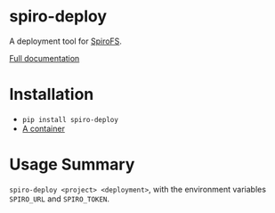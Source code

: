 spiro-deploy
============

A deployment tool for [SpiroFS](https://spirostack.com/spirofs/).

[Full documentation](https://spirostack.com/spirofs/deploy/)

Installation
============

* `pip install spiro-deploy`
* [A container](https://gitlab.com/saltspiro/spiro-deploy/container_registry)

Usage Summary
=============
`spiro-deploy <project> <deployment>`, with the environment variables `SPIRO_URL`
and `SPIRO_TOKEN`.
